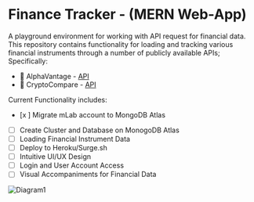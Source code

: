 # Finance Tracker - (MERN Web-App)
A playground environment for working with API request for financial data. This repository contains functionality for loading and tracking various financial instruments through a number of publicly available APIs; Specifically: 

* 🔗 AlphaVantage - [API](https://www.alphavantage.co/) 
* 🔗 CryptoCompare - [API](https://www.cryptocompare.com/api) 

Current Functionality includes: 

* [x ] Migrate mLab account to MongoDB Atlas
* [ ] Create Cluster and Database on MonogoDB Atlas 
* [ ] Loading Financial Instrument Data 
* [ ] Deploy to Heroku/Surge.sh
* [ ] Intuitive UI/UX Design 
* [ ] Login and User Account Access 
* [ ] Visual Accompaniments for Financial Data 

![Diagram1](http://sfmagazine.com/wp-content/uploads/2016/07/08_2016_tech_practices.jpg)

